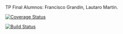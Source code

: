 TP Final Alumnos: Francisco Grandin, Lautaro Martin.

[![Coverage Status](https://coveralls.io/repos/github/albertonisman/TpFinal2017/badge.svg?branch=master)](https://coveralls.io/github/albertonisman/TpFinal2017?branch=master)

[![Build Status](https://travis-ci.org/Albertonisman/TpFinal2017.svg?branch=master)](https://travis-ci.org/Albertonisman/TpFinal2017)
